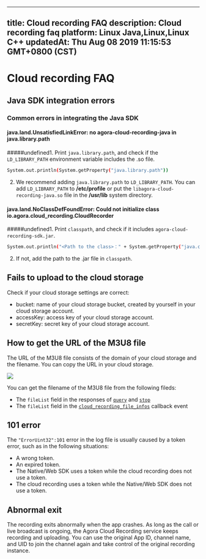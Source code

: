 
---
title: Cloud recording FAQ
description: Cloud recording faq
platform: Linux Java,Linux,Linux C++
updatedAt: Thu Aug 08 2019 11:15:53 GMT+0800 (CST)
---
# Cloud recording FAQ
##  Java SDK integration errors

### Common errors in integrating the Java SDK

#### java.land.UnsatisfiedLinkError: no agora-cloud-recording-java in java.library.path

#####undefined1. Print `java.library.path`, and check if the `LD_LIBRARY_PATH` environment variable includes the .so file.
  ```bash
System.out.println(System.getProperty("java.library.path"))
  ```
2. We recommend adding `java.library.path` to `LD_LIBRARY_PATH`. You can add `LD_LIBRARY_PATH` to **/etc/profile** or put the `libagora-cloud-recording-java.so` file in the **/usr/lib** system directory.

#### java.land.NoClassDefFoundError: Could not initialize class io.agora.cloud_recording.CloudRecorder

#####undefined1. Print `classpath`, and check if it includes `agora-cloud-recording-sdk.jar`.
```bash
System.out.println("<Path to the class>：" + System.getProperty("java.class.path"));
```
2.  If not, add the path to the .jar file in `classpath`.


## Fails to upload to the cloud storage

Check if your cloud storage settings are correct:

- bucket: name of your cloud storage bucket, created by yourself in your cloud storage account.
- accessKey: access key of your cloud storage account.
- secretKey: secret key of your cloud storage account.

## How to get the URL of the M3U8 file

The URL of the M3U8 file consists of the domain of your cloud storage and the filename. You can copy the URL in your cloud storage.

![](https://web-cdn.agora.io/docs-files/1556174270602)

You can get the filename of the M3U8 file from the following fileds:
- The `fileList` field in the responses of [`query`](https://docs.agora.io/en/cloud-recording/cloud_recording_api_rest#query) and [`stop`](https://docs.agora.io/en/cloud-recording/cloud_recording_api_rest#stop) 
- The `fileList` field in the [`cloud_recording_file_infos`](https://docs.agora.io/cn/cloud-recording/cloud_recording_callback_rest#a-name4acloud_recording_file_infos) callback event



## 101 error

The `"ErrorUint32":101` error in the log file is usually caused by a token error, such as in the following situations:

- A wrong token.
- An expired token.
- The Native/Web SDK uses a token while the cloud recording does not use a token.
- The cloud recording uses a token while the Native/Web SDK does not use a token.

## Abnormal exit

The recording exits abnormally when the app crashes. As long as the call or live broadcast is ongoing, the Agora Cloud Recording service keeps recording and uploading. You can use the original App ID, channel name, and UID to join the channel again and take control of the original recording instance.
